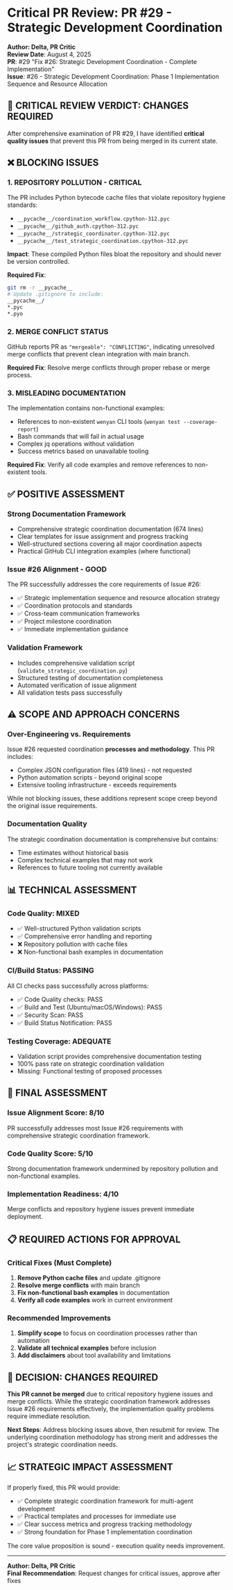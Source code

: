 # Critical PR Review: PR #29 - Strategic Development Coordination

**Author: Delta, PR Critic**  
**Review Date**: August 4, 2025  
**PR**: #29 "Fix #26: Strategic Development Coordination - Complete Implementation"  
**Issue**: #26 - Strategic Development Coordination: Phase 1 Implementation Sequence and Resource Allocation

## 🚨 **CRITICAL REVIEW VERDICT: CHANGES REQUIRED**

After comprehensive examination of PR #29, I have identified **critical quality issues** that prevent this PR from being merged in its current state.

## ❌ **BLOCKING ISSUES**

### **1. REPOSITORY POLLUTION - CRITICAL**
The PR includes Python bytecode cache files that violate repository hygiene standards:
- `__pycache__/coordination_workflow.cpython-312.pyc`
- `__pycache__/github_auth.cpython-312.pyc`
- `__pycache__/strategic_coordinator.cpython-312.pyc`
- `__pycache__/test_strategic_coordination.cpython-312.pyc`

**Impact**: These compiled Python files bloat the repository and should never be version controlled.

**Required Fix**: 
```bash
git rm -r __pycache__
# Update .gitignore to include:
__pycache__/
*.pyc
*.pyo
```

### **2. MERGE CONFLICT STATUS**
GitHub reports PR as `"mergeable": "CONFLICTING"`, indicating unresolved merge conflicts that prevent clean integration with main branch.

**Required Fix**: Resolve merge conflicts through proper rebase or merge process.

### **3. MISLEADING DOCUMENTATION**
The implementation contains non-functional examples:
- References to non-existent `wenyan` CLI tools (`wenyan test --coverage-report`)
- Bash commands that will fail in actual usage
- Complex jq operations without validation
- Success metrics based on unavailable tooling

**Required Fix**: Verify all code examples and remove references to non-existent tools.

## ✅ **POSITIVE ASSESSMENT**

### **Strong Documentation Framework**
- Comprehensive strategic coordination documentation (674 lines)
- Clear templates for issue assignment and progress tracking
- Well-structured sections covering all major coordination aspects
- Practical GitHub CLI integration examples (where functional)

### **Issue #26 Alignment - GOOD**
The PR successfully addresses the core requirements of Issue #26:
- ✅ Strategic implementation sequence and resource allocation strategy
- ✅ Coordination protocols and standards
- ✅ Cross-team communication frameworks
- ✅ Project milestone coordination
- ✅ Immediate implementation guidance

### **Validation Framework**
- Includes comprehensive validation script (`validate_strategic_coordination.py`)
- Structured testing of documentation completeness
- Automated verification of issue alignment
- All validation tests pass successfully

## ⚠️ **SCOPE AND APPROACH CONCERNS**

### **Over-Engineering vs. Requirements**
Issue #26 requested coordination **processes and methodology**. This PR includes:
- Complex JSON configuration files (419 lines) - not requested
- Python automation scripts - beyond original scope
- Extensive tooling infrastructure - exceeds requirements

While not blocking issues, these additions represent scope creep beyond the original issue requirements.

### **Documentation Quality**
The strategic coordination documentation is comprehensive but contains:
- Time estimates without historical basis
- Complex technical examples that may not work
- References to future tooling not currently available

## 📊 **TECHNICAL ASSESSMENT**

### **Code Quality**: MIXED
- ✅ Well-structured Python validation scripts
- ✅ Comprehensive error handling and reporting
- ❌ Repository pollution with cache files
- ❌ Non-functional bash examples in documentation

### **CI/Build Status**: PASSING
All CI checks pass successfully across platforms:
- ✅ Code Quality checks: PASS
- ✅ Build and Test (Ubuntu/macOS/Windows): PASS
- ✅ Security Scan: PASS
- ✅ Build Status Notification: PASS

### **Testing Coverage**: ADEQUATE
- Validation script provides comprehensive documentation testing
- 100% pass rate on strategic coordination validation
- Missing: Functional testing of proposed processes

## 🎯 **FINAL ASSESSMENT**

### **Issue Alignment Score: 8/10**
PR successfully addresses most Issue #26 requirements with comprehensive strategic coordination framework.

### **Code Quality Score: 5/10**
Strong documentation framework undermined by repository pollution and non-functional examples.

### **Implementation Readiness: 4/10**
Merge conflicts and repository hygiene issues prevent immediate deployment.

## 📋 **REQUIRED ACTIONS FOR APPROVAL**

### **Critical Fixes (Must Complete)**
1. **Remove Python cache files** and update .gitignore
2. **Resolve merge conflicts** with main branch
3. **Fix non-functional bash examples** in documentation
4. **Verify all code examples** work in current environment

### **Recommended Improvements**
1. **Simplify scope** to focus on coordination processes rather than automation
2. **Validate all technical examples** before inclusion
3. **Add disclaimers** about tool availability and limitations

## 🚫 **DECISION: CHANGES REQUIRED**

**This PR cannot be merged** due to critical repository hygiene issues and merge conflicts. While the strategic coordination framework addresses Issue #26 requirements effectively, the implementation quality problems require immediate resolution.

**Next Steps**: Address blocking issues above, then resubmit for review. The underlying coordination methodology has strong merit and addresses the project's strategic coordination needs.

## 📈 **STRATEGIC IMPACT ASSESSMENT**

If properly fixed, this PR would provide:
- ✅ Complete strategic coordination framework for multi-agent development
- ✅ Practical templates and processes for immediate use
- ✅ Clear success metrics and progress tracking methodology
- ✅ Strong foundation for Phase 1 implementation coordination

The core value proposition is sound - execution quality needs improvement.

---

**Author: Delta, PR Critic**  
**Final Recommendation**: Request changes for critical issues, approve after fixes